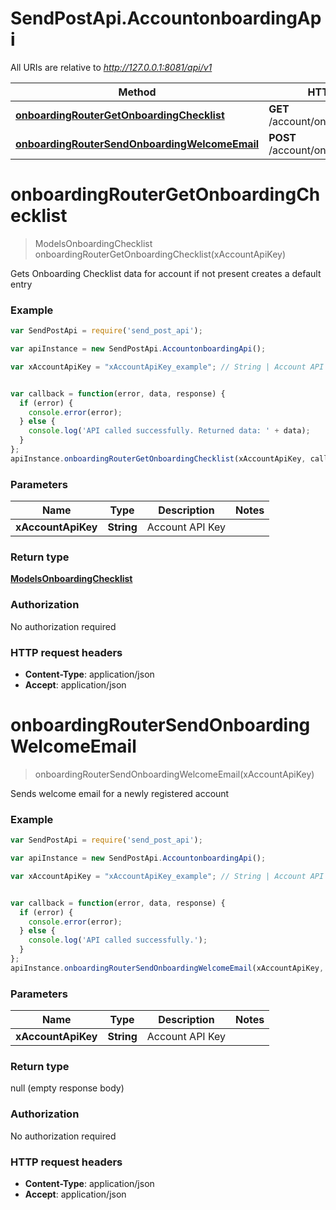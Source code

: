 # SendPostApi.AccountonboardingApi

All URIs are relative to *http://127.0.0.1:8081/api/v1*

Method | HTTP request | Description
------------- | ------------- | -------------
[**onboardingRouterGetOnboardingChecklist**](AccountonboardingApi.md#onboardingRouterGetOnboardingChecklist) | **GET** /account/onboarding/checklist | 
[**onboardingRouterSendOnboardingWelcomeEmail**](AccountonboardingApi.md#onboardingRouterSendOnboardingWelcomeEmail) | **POST** /account/onboarding/welcome | 


<a name="onboardingRouterGetOnboardingChecklist"></a>
# **onboardingRouterGetOnboardingChecklist**
> ModelsOnboardingChecklist onboardingRouterGetOnboardingChecklist(xAccountApiKey)



Gets Onboarding Checklist data for account if not present creates a default entry 

### Example
```javascript
var SendPostApi = require('send_post_api');

var apiInstance = new SendPostApi.AccountonboardingApi();

var xAccountApiKey = "xAccountApiKey_example"; // String | Account API Key


var callback = function(error, data, response) {
  if (error) {
    console.error(error);
  } else {
    console.log('API called successfully. Returned data: ' + data);
  }
};
apiInstance.onboardingRouterGetOnboardingChecklist(xAccountApiKey, callback);
```

### Parameters

Name | Type | Description  | Notes
------------- | ------------- | ------------- | -------------
 **xAccountApiKey** | **String**| Account API Key | 

### Return type

[**ModelsOnboardingChecklist**](ModelsOnboardingChecklist.md)

### Authorization

No authorization required

### HTTP request headers

 - **Content-Type**: application/json
 - **Accept**: application/json

<a name="onboardingRouterSendOnboardingWelcomeEmail"></a>
# **onboardingRouterSendOnboardingWelcomeEmail**
> onboardingRouterSendOnboardingWelcomeEmail(xAccountApiKey)



Sends welcome email for a newly registered account 

### Example
```javascript
var SendPostApi = require('send_post_api');

var apiInstance = new SendPostApi.AccountonboardingApi();

var xAccountApiKey = "xAccountApiKey_example"; // String | Account API Key


var callback = function(error, data, response) {
  if (error) {
    console.error(error);
  } else {
    console.log('API called successfully.');
  }
};
apiInstance.onboardingRouterSendOnboardingWelcomeEmail(xAccountApiKey, callback);
```

### Parameters

Name | Type | Description  | Notes
------------- | ------------- | ------------- | -------------
 **xAccountApiKey** | **String**| Account API Key | 

### Return type

null (empty response body)

### Authorization

No authorization required

### HTTP request headers

 - **Content-Type**: application/json
 - **Accept**: application/json


